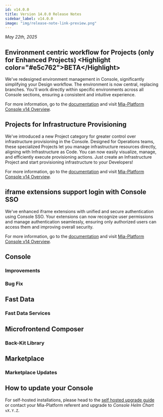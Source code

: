```yaml
---
id: v14.0.0
title: Version 14.0.0 Release Notes
sidebar_label: v14.0.0
image: "img/release-note-link-preview.png"
---
```


_May 22th, 2025_

## Environment centric workflow for Projects (only for Enhanced Projects) &lt;Highlight color="#e5c762">BETA&lt;/Highlight>

We've redesigned environment management in Console, significantly simplifying your Design workflow. The environment is now central, replacing branches. You'll work directly within specific environments across all Console sections, ensuring a consistent and intuitive experience.

For more information, go to the [documentation](/) and visit [Mia-Platform Console v14 Overview](/).

## Projects for Infrastructure Provisioning

We've introduced a new Project category for greater control over infrastructure provisioning in the Console. Designed for Operations teams, these specialized Projects let you manage infrastructure resources directly, aligning with Infrastructure as Code. You can now easily visualize, manage, and efficiently execute provisioning actions.
Just create an Infrastructure Project and start provisioning infrastructure to your Developers!

For more information, go to the [documentation](/) and visit [Mia-Platform Console v14 Overview](/).

## iframe extensions support login with Console SSO

We've enhanced iframe extensions with unified and secure authentication using Console SSO. Your extensions can now recognize user permissions and manage authentication seamlessly, ensuring only authorized users can access them and improving overall security.

For more information, go to the [documentation](/) and visit [Mia-Platform Console v14 Overview](/).

## Console

### Improvements

### Bug Fix

## Fast Data

### Fast Data Services

## Microfrontend Composer

### Back-Kit Library

## Marketplace

### Marketplace Updates

## How to update your Console

For self-hosted installations, please head to the [self hosted upgrade guide](/infrastructure/self-hosted/installation-chart/100_how-to-upgrade.md) or contact your Mia-Platform referent and upgrade to _Console Helm Chart_ `vX.Y.Z`.
